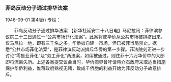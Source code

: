 ### 菲岛反动分子通过排华法案

1946-09-01
第4版()
专栏：

　　菲岛反动分子通过排华法案
    【新华社延安二十八日电】马尼拉讯：菲律滨参议院二十三日通过一“公共市场菲化法案”。此案将使华侨从公共市场被排挤出来，仅马尼拉一地，即有三千名之多。华侨拟自建一市场，但已被菲当局禁止。据悉“公共市场菲化法案”，是菲律滨反动派排斥华侨的第一步骤。菲法院刻正进一步讨论“零售业菲化”及“劳工菲化”两法案，如续被通过，则住菲十六万华侨中的大部即将流离失所。上述各案提交议会当时，华侨商界曾吁请蒋介石政府采取适当措施保护华侨利益，惟蒋政府熟视无睹，致成千侨胞的利益开始为菲反动分子故意排斥。
